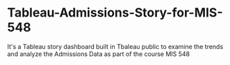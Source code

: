 # Tableau-Admissions-Story-for-MIS-548
It's a Tableau story dashboard built in Tbaleau public to examine the trends and analyze the Admissions Data as part of the course MIS 548
